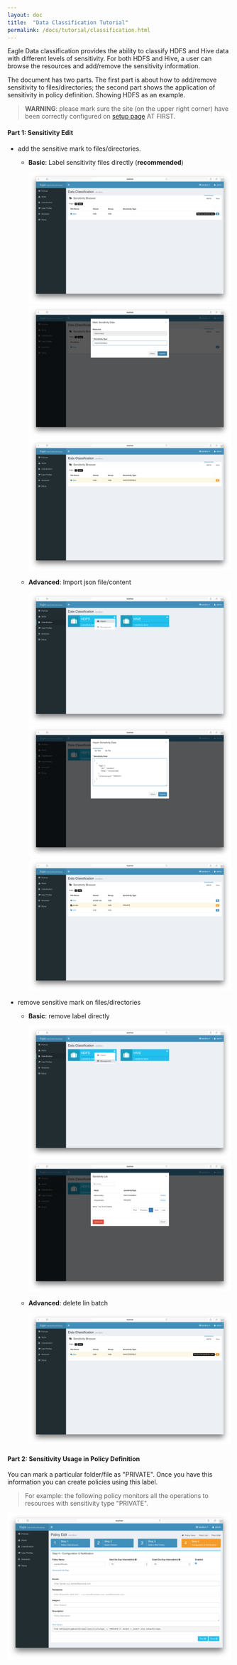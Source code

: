 ```yaml
---
layout: doc
title:  "Data Classification Tutorial" 
permalink: /docs/tutorial/classification.html
---
```


Eagle Data classification provides the ability to classify HDFS and Hive data with different levels of sensitivity.
For both HDFS and Hive, a user can browse the resources and add/remove the sensitivity information.

The document has two parts. The first part is about how to add/remove sensitivity to files/directories; the second part shows the application
of sensitivity in policy definition. Showing HDFS as an example.

> **WARNING**: please mark sure the site (on the upper right corner) have been correctly configured on [setup page](/docs/tutorial/setup.html) AT FIRST.

#### **Part 1: Sensitivity Edit**

  * add the sensitive mark to files/directories.

    * **Basic**: Label sensitivity files directly (**recommended**)

       ![HDFS classification](/images/docs/hdfs-mark1.png)
       ![HDFS classification](/images/docs/hdfs-mark2.png)
       ![HDFS classification](/images/docs/hdfs-mark3.png)
    * **Advanced**: Import json file/content

        ![HDFS classification](/images/docs/hdfs-import1.png)
        ![HDFS classification](/images/docs/hdfs-import2.png)
        ![HDFS classification](/images/docs/hdfs-import3.png)


 * remove sensitive mark on files/directories

   * **Basic**: remove label directly

        ![HDFS classification](/images/docs/hdfs-delete1.png)
        ![HDFS classification](/images/docs/hdfs-delete2.png)

   * **Advanced**: delete lin batch

        ![HDFS classification](/images/docs/hdfs-remove.png)

#### **Part 2: Sensitivity Usage in Policy Definition**

You can mark a particular folder/file as "PRIVATE". Once you have this information you can create policies using this label.

> For example: the following policy monitors all the operations to resources with sensitivity type "PRIVATE".

![sensitivity type policy](/images/docs/sensitivity-policy.png)

